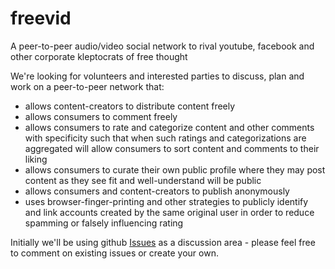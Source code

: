 # freevid
A peer-to-peer audio/video social network to rival youtube, facebook and other corporate kleptocrats of free thought

We're looking for volunteers and interested parties to discuss, plan and work on a peer-to-peer network that:
- allows content-creators to distribute content freely
- allows consumers to comment freely
- allows consumers to rate and categorize content and other comments with specificity such that when such ratings and categorizations are aggregated will allow consumers to sort content and comments to their liking
- allows consumers to curate their own public profile where they may post content as they see fit and well-understand will be public
- allows consumers and content-creators to publish anonymously
- uses browser-finger-printing and other strategies to publicly identify and link accounts created by the same original user in order to reduce spamming or falsely influencing rating

Initially we'll be using github [Issues](https://github.com/freepeer/freevid/issues) as a discussion area - please feel free to comment on existing issues or create your own.
